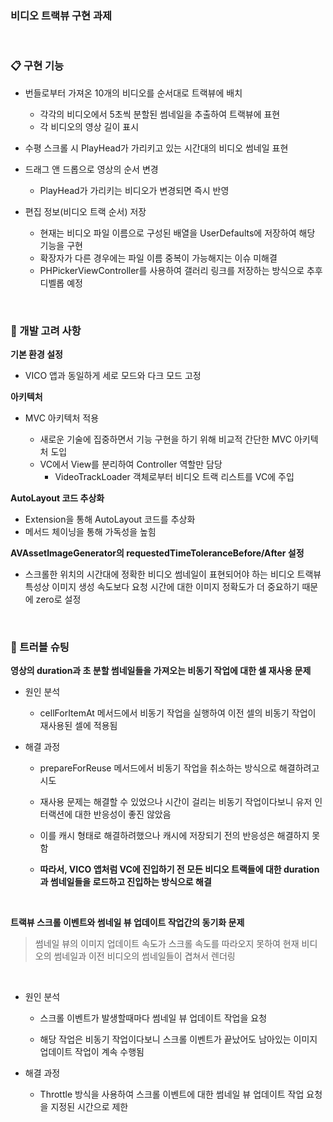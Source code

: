 ### 비디오 트랙뷰 구현 과제

<br/>

### 📋 구현 기능

- 번들로부터 가져온 10개의 비디오를 순서대로 트랙뷰에 배치
  - 각각의 비디오에서 5초씩 분할된 썸네일을 추출하여 트랙뷰에 표현
  - 각 비디오의 영상 길이 표시
  
- 수평 스크롤 시 PlayHead가 가리키고 있는 시간대의 비디오 썸네일 표현

- 드래그 앤 드롭으로 영상의 순서 변경
  - PlayHead가 가리키는 비디오가 변경되면 즉시 반영

- 편집 정보(비디오 트랙 순서) 저장
  - 현재는 비디오 파일 이름으로 구성된 배열을 UserDefaults에 저장하여 해당 기능을 구현
  - 확장자가 다른 경우에는 파일 이름 중복이 가능해지는 이슈 미해결
  - PHPickerViewController를 사용하여 갤러리 링크를 저장하는 방식으로 추후 디벨롭 예정

<br/>

### 🚧 개발 고려 사항

<b>기본 환경 설정</b>

- VICO 앱과 동일하게 세로 모드와 다크 모드 고정

<b> 아키텍처 </b>

- MVC 아키텍처 적용

  - 새로운 기술에 집중하면서 기능 구현을 하기 위해 비교적 간단한 MVC 아키텍처 도입
  - VC에서 View를 분리하여 Controller 역할만 담당
    - VideoTrackLoader 객체로부터 비디오 트랙 리스트를 VC에 주입

<b> AutoLayout 코드 추상화 </b>

- Extension을 통해 AutoLayout 코드를 추상화
- 메서드 체이닝을 통해 가독성을 높힘

<b> AVAssetImageGenerator의 requestedTimeToleranceBefore/After 설정 </b>

- 스크롤한 위치의 시간대에 정확한 비디오 썸네일이 표현되어야 하는 비디오 트랙뷰 특성상 이미지 생성 속도보다 요청 시간에 대한 이미지 정확도가 더 중요하기 때문에 zero로 설정

<br/>

### 🚨 트러블 슈팅

<b> 영상의 duration과 초 분할 썸네일들을 가져오는 비동기 작업에 대한 셀 재사용 문제</b>

- 원인 분석

  - cellForItemAt 메서드에서 비동기 작업을 실행하여 이전 셀의 비동기 작업이 재사용된 셀에 적용됨

- 해결 과정

  - prepareForReuse 메서드에서 비동기 작업을 취소하는 방식으로 해결하려고 시도

  - 재사용 문제는 해결할 수 있었으나 시간이 걸리는 비동기 작업이다보니 유저 인터랙션에 대한 반응성이 좋진 않았음
  
  - 이를 캐시 형태로 해결하려했으나 캐시에 저장되기 전의 반응성은 해결하지 못함

  - <b> 따라서, VICO 앱처럼 VC에 진입하기 전 모든 비디오 트랙들에 대한 duration과 썸네일들을 로드하고 진입하는 방식으로 해결 </b>

<br/>

<b> 트랙뷰 스크롤 이벤트와 썸네일 뷰 업데이트 작업간의 동기화 문제 </b>

> 썸네일 뷰의 이미지 업데이트 속도가 스크롤 속도를 따라오지 못하여 현재 비디오의 썸네일과 이전 비디오의 썸네일들이 겹쳐서 렌더링

<br/>

- 원인 분석
  
  - 스크롤 이벤트가 발생할때마다 썸네일 뷰 업데이트 작업을 요청

  - 해당 작업은 비동기 작업이다보니 스크롤 이벤트가 끝났어도 남아있는 이미지 업데이트 작업이 계속 수행됨

- 해결 과정

  - Throttle 방식을 사용하여 스크롤 이벤트에 대한 썸네일 뷰 업데이트 작업 요청을 지정된 시간으로 제한
 
<br/>
<br/>

